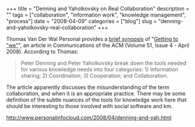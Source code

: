 +++
title = "Denning and Yaholkovsky on Real Collaboration"
description = ""
tags = ["collaboration", "information work", "knowledge management", "process"]
date = "2008-04-09"
categories = ["blog"]
slug = "denning-and-yaholkovsky-real-collaboration"
+++



<p>Thomas Van Der Wal Personal provides a <a href="http://www.personalinfocloud.com/2008/04/denning-and-yah.html">brief synopsis</a> of "<a href="http://portal.acm.org/citation.cfm?doid=1330311.1330316#abstract">Getting to "we"</a>", an article in Communications of the ACM (Volume 51, Issue 4 - April 2008). According to Thomas:</p>
<blockquote><p>Peter Denning and Peter Yaholkovsky break down the tools needed for various knowledge needs into four categories: 1) Information sharing; 2) Coordination; 3) Cooperation; and Collaboration.</p></blockquote>
<p>The article apparently discusses the misunderstanding of the term collaboration, and when it is an appropriate practice. There may be some definition of the subtle nuances of the tools for knowledge work here that should be interesting to those involved with social software and km.</p>
    
  <a href="http://www.personalinfocloud.com/2008/04/denning-and-yah.html">http://www.personalinfocloud.com/2008/04/denning-and-yah.html</a>
